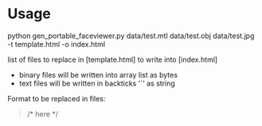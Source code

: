 # Usage

python gen_portable_faceviewer.py data/test.mtl data/test.obj data/test.jpg -t template.html -o index.html

list of files to replace in [template.html] to write into [index.html]

- binary files will be written into array list as bytes
- text files will be written in backticks '`' as string

Format to be replaced in files:

> /* <filename relative to exec path> here */